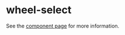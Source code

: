 # wheel-select

See the [component page](http://maklesoft.github.io/wheel-select/) for more information.
